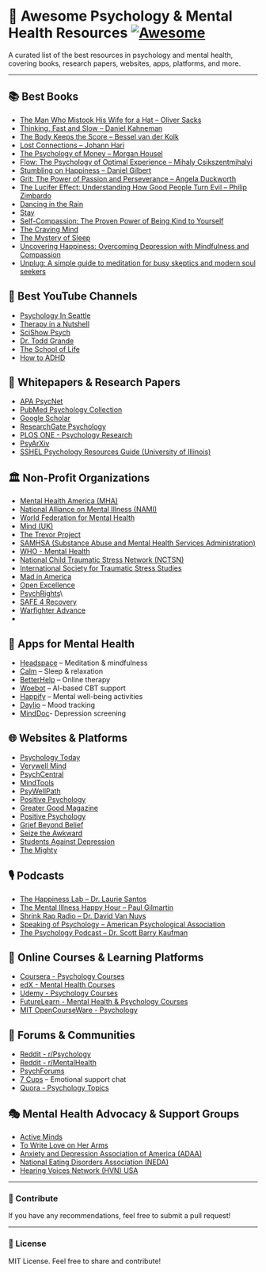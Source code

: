 # 📘 Awesome Psychology & Mental Health Resources  [![Awesome](https://awesome.re/badge.svg)](https://awesome.re)

A curated list of the best resources in psychology and mental health, covering books, research papers, websites, apps, platforms, and more.

---

## 📚 Best Books
- [The Man Who Mistook His Wife for a Hat – Oliver Sacks](https://www.goodreads.com/book/show/63697.The_Man_Who_Mistook_His_Wife_for_a_Hat_and_Other_Clinical_Tales)
- [Thinking, Fast and Slow – Daniel Kahneman](https://www.goodreads.com/book/show/11468377-thinking-fast-and-slow)
- [The Body Keeps the Score – Bessel van der Kolk](https://www.goodreads.com/book/show/18693771-the-body-keeps-the-score)
- [Lost Connections – Johann Hari](https://www.goodreads.com/book/show/34921573-lost-connections)
- [The Psychology of Money – Morgan Housel](https://www.goodreads.com/book/show/41881472-the-psychology-of-money)
- [Flow: The Psychology of Optimal Experience – Mihaly Csikszentmihalyi](https://www.goodreads.com/book/show/66354.Flow)
- [Stumbling on Happiness – Daniel Gilbert](https://www.goodreads.com/book/show/56627.Stumbling_on_Happiness)
- [Grit: The Power of Passion and Perseverance – Angela Duckworth](https://www.goodreads.com/book/show/27213329-grit)
- [The Lucifer Effect: Understanding How Good People Turn Evil – Philip Zimbardo](https://www.goodreads.com/book/show/359194.The_Lucifer_Effect)
- [Dancing in the Rain](https://books.google.com/books?id=v4WcDAEACAAJ)
- [Stay](https://www.google.com/books/edition/Stay/7QCPAQAAQBAJ)
- [Self-Compassion: The Proven Power of Being Kind to Yourself](https://books.google.nl/books?id=PDAEzLL9mscC)
- [The Craving Mind](https://books.google.com/books?id=f888DgAAQBAJ)
- [The Mystery of Sleep](https://books.google.com/books/?id=bAQ0DgAAQBAJ)
- [Uncovering Happiness: Overcoming Depression with Mindfulness and Compassion](https://books.google.com/books?id=99OcDQAAQBAJ)
- [Unplug: A simple guide to meditation for busy skeptics and modern soul seekers](https://books.google.com/books?id=O1AODQAAQBAJ)

## 🎥 Best YouTube Channels
- [Psychology In Seattle](https://www.youtube.com/user/PsychologyInSeattle)
- [Therapy in a Nutshell](https://www.youtube.com/c/TherapyinaNutshell)
- [SciShow Psych](https://www.youtube.com/c/scishowpsych)
- [Dr. Todd Grande](https://www.youtube.com/c/ToddGrande)
- [The School of Life](https://www.youtube.com/schooloflifechannel)
- [How to ADHD](https://www.youtube.com/c/howtoadhd)

## 📄 Whitepapers & Research Papers
- [APA PsycNet](https://psycnet.apa.org/)
- [PubMed Psychology Collection](https://pubmed.ncbi.nlm.nih.gov/)
- [Google Scholar](https://scholar.google.com/)
- [ResearchGate Psychology](https://www.researchgate.net/search/publication?q=psychology)
- [PLOS ONE - Psychology Research](https://journals.plos.org/plosone/browse/psychology)
- [PsyArXiv](https://psyarxiv.com/)
- [SSHEL Psychology Resources Guide (University of Illinois)](https://www.library.illinois.edu/sshel/psychology/psycgui/)

## 🏛️ Non-Profit Organizations
- [Mental Health America (MHA)](https://www.mhanational.org/)
- [National Alliance on Mental Illness (NAMI)](https://www.nami.org/)
- [World Federation for Mental Health](https://wfmh.global/)
- [Mind (UK)](https://www.mind.org.uk/)
- [The Trevor Project](https://www.thetrevorproject.org/)
- [SAMHSA (Substance Abuse and Mental Health Services Administration)](https://findtreatment.gov)
- [WHO - Mental Health](https://www.who.int/health-topics/mental-health)
- [National Child Traumatic Stress Network (NCTSN)](https://www.nctsn.org/)
- [International Society for Traumatic Stress Studies](https://istss.org/)
- [Mad in America](https://www.madinamerica.com/)
- [Open Excellence](https://openexcellence.org/)
- [PsychRights](https://psychrights.org/)\
- [SAFE 4 Recovery](https://www.survivorsandfamiliesempowered.org/)
- [Warfighter Advance](https://www.warfighteradvance.org/)
- 
## 📱 Apps for Mental Health
- [Headspace](https://www.headspace.com/) – Meditation & mindfulness
- [Calm](https://www.calm.com/) – Sleep & relaxation
- [BetterHelp](https://www.betterhelp.com/) – Online therapy
- [Woebot](https://woebothealth.com/) – AI-based CBT support
- [Happify](https://www.happify.com/) – Mental well-being activities
- [Daylio](https://daylio.net/) – Mood tracking
- [MindDoc](https://minddoc.com/)- Depression screening

## 🌐 Websites & Platforms
- [Psychology Today](https://www.psychologytoday.com/)
- [Verywell Mind](https://www.verywellmind.com/)
- [PsychCentral](https://psychcentral.com/)
- [MindTools](https://www.mindtools.com/)
- [PsyWellPath](https://psywellpath.com/)
- [Positive Psychology](https://positivepsychology.com/)
- [Greater Good Magazine](https://greatergood.berkeley.edu/)
- [Positive Psychology](https://positivepsychology.com/)
- [Grief Beyond Belief](http://griefbeyondbelief.org)
- [Seize the Awkward](https://seizetheawkward.org/)
- [Students Against Depression](https://studentsagainstdepression.org/)
- [The Mighty](https://themighty.com)

## 🎙️ Podcasts
- [The Happiness Lab – Dr. Laurie Santos](https://www.happinesslab.fm/)
- [The Mental Illness Happy Hour – Paul Gilmartin](https://mentalpod.com/)
- [Shrink Rap Radio – Dr. David Van Nuys](http://shrinkrapradio.com/)
- [Speaking of Psychology – American Psychological Association](https://www.apa.org/news/podcasts/speaking-of-psychology)
- [The Psychology Podcast – Dr. Scott Barry Kaufman](https://scottbarrykaufman.com/podcast/)

## 🏫 Online Courses & Learning Platforms
- [Coursera - Psychology Courses](https://www.coursera.org/browse/health/psychology)
- [edX - Mental Health Courses](https://www.edx.org/learn/mental-health)
- [Udemy - Psychology Courses](https://www.udemy.com/courses/search/?q=psychology)
- [FutureLearn - Mental Health & Psychology Courses](https://www.futurelearn.com/subjects/psychology-and-mental-health-courses)
- [MIT OpenCourseWare - Psychology](https://ocw.mit.edu/courses/brain-and-cognitive-sciences/)

## 🧠 Forums & Communities
- [Reddit - r/Psychology](https://www.reddit.com/r/psychology/)
- [Reddit - r/MentalHealth](https://www.reddit.com/r/mentalhealth/)
- [PsychForums](https://www.psychforums.com/)
- [7 Cups](https://www.7cups.com/) – Emotional support chat
- [Quora - Psychology Topics](https://www.quora.com/topic/Psychology)

## 🎭 Mental Health Advocacy & Support Groups
- [Active Minds](https://www.activeminds.org/)
- [To Write Love on Her Arms](https://twloha.com/)
- [Anxiety and Depression Association of America (ADAA)](https://adaa.org/)
- [National Eating Disorders Association (NEDA)](https://www.nationaleatingdisorders.org/)
- [Hearing Voices Network (HVN) USA](http://www.hearingvoicesusa.org/)
---

### 🚀 Contribute
If you have any recommendations, feel free to submit a pull request!

---

### 📜 License
MIT License. Feel free to share and contribute!
